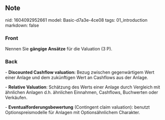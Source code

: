 ## Note
nid: 1604092952661
model: Basic-d7a3e-4ce08
tags: 01_introduction
markdown: false

### Front
<p>Nennen Sie <b>gängige Ansätze</b> für die Valuation (3 P).

### Back
<p>- <b>Discounted Cashflow valuation:</b> Bezug zwischen
gegenwärtigem Wert einer Anlage und dem zukünftigen Wert an
Cashflows aus der Anlage.
<p>- <b>Relative Valuation</b>: Schätzung des Werts einer Anlage
durch Vergleich mit ähnlichen Anlagen d.h. ähnlichen Einnahmen,
Cashflows, Buchwerten oder Verkäufen.
<p>- <b>Eventualforderungsbewertung</b> (Contingent claim
valuation): benutzt Optionspreismodelle für Anlagen mit
Optionsähnlichem Charakter.
